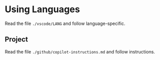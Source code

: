 # Using Languages

  Read the file `./vscode/LANG` and follow language-specific.

## Project

  Read the file `./github/copilot-instructions.md` and follow instructions.

